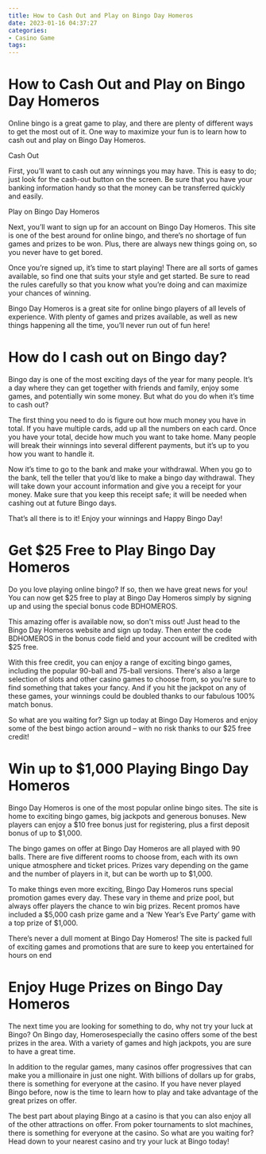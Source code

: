```yaml
---
title: How to Cash Out and Play on Bingo Day Homeros
date: 2023-01-16 04:37:27
categories:
- Casino Game
tags:
---
```



#  How to Cash Out and Play on Bingo Day Homeros

Online bingo is a great game to play, and there are plenty of different ways to get the most out of it. One way to maximize your fun is to learn how to cash out and play on Bingo Day Homeros.

Cash Out

First, you’ll want to cash out any winnings you may have. This is easy to do; just look for the cash-out button on the screen. Be sure that you have your banking information handy so that the money can be transferred quickly and easily.

Play on Bingo Day Homeros

Next, you’ll want to sign up for an account on Bingo Day Homeros. This site is one of the best around for online bingo, and there’s no shortage of fun games and prizes to be won. Plus, there are always new things going on, so you never have to get bored.

Once you’re signed up, it’s time to start playing! There are all sorts of games available, so find one that suits your style and get started. Be sure to read the rules carefully so that you know what you’re doing and can maximize your chances of winning.

Bingo Day Homeros is a great site for online bingo players of all levels of experience. With plenty of games and prizes available, as well as new things happening all the time, you’ll never run out of fun here!

#  How do I cash out on Bingo day? 

Bingo day is one of the most exciting days of the year for many people. It’s a day where they can get together with friends and family, enjoy some games, and potentially win some money. But what do you do when it’s time to cash out?

The first thing you need to do is figure out how much money you have in total. If you have multiple cards, add up all the numbers on each card. Once you have your total, decide how much you want to take home. Many people will break their winnings into several different payments, but it’s up to you how you want to handle it.

Now it’s time to go to the bank and make your withdrawal. When you go to the bank, tell the teller that you’d like to make a bingo day withdrawal. They will take down your account information and give you a receipt for your money. Make sure that you keep this receipt safe; it will be needed when cashing out at future Bingo days.

That’s all there is to it! Enjoy your winnings and Happy Bingo Day!

#  Get $25 Free to Play Bingo Day Homeros

Do you love playing online bingo? If so, then we have great news for you! You can now get $25 free to play at Bingo Day Homeros simply by signing up and using the special bonus code BDHOMEROS.

This amazing offer is available now, so don't miss out! Just head to the Bingo Day Homeros website and sign up today. Then enter the code BDHOMEROS in the bonus code field and your account will be credited with $25 free.

With this free credit, you can enjoy a range of exciting bingo games, including the popular 90-ball and 75-ball versions. There's also a large selection of slots and other casino games to choose from, so you're sure to find something that takes your fancy. And if you hit the jackpot on any of these games, your winnings could be doubled thanks to our fabulous 100% match bonus.

So what are you waiting for? Sign up today at Bingo Day Homeros and enjoy some of the best bingo action around – with no risk thanks to our $25 free credit!

#  Win up to $1,000 Playing Bingo Day Homeros

Bingo Day Homeros is one of the most popular online bingo sites. The site is home to exciting bingo games, big jackpots and generous bonuses. New players can enjoy a $10 free bonus just for registering, plus a first deposit bonus of up to $1,000.

The bingo games on offer at Bingo Day Homeros are all played with 90 balls. There are five different rooms to choose from, each with its own unique atmosphere and ticket prices. Prizes vary depending on the game and the number of players in it, but can be worth up to $1,000.

To make things even more exciting, Bingo Day Homeros runs special promotion games every day. These vary in theme and prize pool, but always offer players the chance to win big prizes. Recent promos have included a $5,000 cash prize game and a ‘New Year’s Eve Party’ game with a top prize of $1,000.

There’s never a dull moment at Bingo Day Homeros! The site is packed full of exciting games and promotions that are sure to keep you entertained for hours on end

#  Enjoy Huge Prizes on Bingo Day Homeros

The next time you are looking for something to do, why not try your luck at Bingo? On Bingo day, Homerosespecially the casino offers some of the best prizes in the area. With a variety of games and high jackpots, you are sure to have a great time.

In addition to the regular games, many casinos offer progressives that can make you a millionaire in just one night. With billions of dollars up for grabs, there is something for everyone at the casino. If you have never played Bingo before, now is the time to learn how to play and take advantage of the great prizes on offer.

The best part about playing Bingo at a casino is that you can also enjoy all of the other attractions on offer. From poker tournaments to slot machines, there is something for everyone at the casino. So what are you waiting for? Head down to your nearest casino and try your luck at Bingo today!